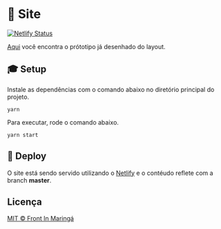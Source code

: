 # 🚀 Site

[![Netlify Status](https://api.netlify.com/api/v1/badges/2cb53139-10bb-4291-b965-205bb440d465/deploy-status)](https://app.netlify.com/sites/xenodochial-visvesvaraya-c1511c/deploys)

[Aqui](https://www.figma.com/file/eD6veXxHKoWDhjhjMNCsizZ3/Site?node-id=0%3A1) você encontra o prótotipo já desenhado do layout.

## 🎓 Setup

Instale as dependências com o comando abaixo no diretório principal do projeto.

```
yarn
```

Para executar, rode o comando abaixo.

```
yarn start
```

## 💫 Deploy

O site está sendo servido utilizando o [Netlify](https://www.netlify.com) e o contéudo reflete com a branch **master**.

## Licença

[MIT © Front In Maringá](https://github.com/frontinmga/site/blob/master/LICENSE.md)
